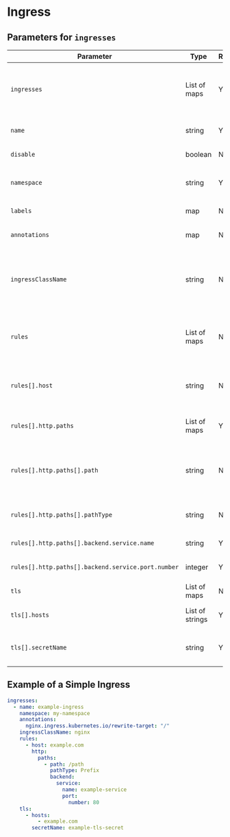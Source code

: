 # Ingress

## Parameters for `ingresses`

| Parameter                                          | Type            | Required | Description                                                                                       |
| -------------------------------------------------- | --------------- | -------- | ------------------------------------------------------------------------------------------------- |
| `ingresses`                                        | List of maps    | Yes      | A list containing Ingress configurations. Each item in the list defines an Ingress.               |
| `name`                                             | string          | Yes      | The name of the Ingress. This field is mandatory.                                                 |
| `disable`                                          | boolean         | No       | If true, disables the Ingress.                                                                    |
| `namespace`                                        | string          | Yes      | The namespace in which the Ingress should be created.                                             |
| `labels`                                           | map             | No       | Custom labels for the Ingress.                                                                    |
| `annotations`                                      | map             | No       | Annotations for the Ingress metadata.                                                             |
| `ingressClassName`                                 | string          | No       | The ingress class name. If not provided, it defaults to `ingressClassName` in `ingress_defaults`. |
| `rules`                                            | List of maps    | No       | A list of rules for the Ingress. Each rule can include host and HTTP path configurations.         |
| `rules[].host`                                     | string          | No       | The host for the rule. Defaults to `host` in `ingress_defaults` if not provided.                  |
| `rules[].http.paths`                               | List of maps    | Yes      | A list of HTTP paths and backend services.                                                        |
| `rules[].http.paths[].path`                        | string          | No       | The path for the HTTP route. Defaults to `path` in `ingress_defaults` if not provided.            |
| `rules[].http.paths[].pathType`                    | string          | No       | The path type (e.g., `Prefix`, `Exact`). Defaults to `Prefix`.                                    |
| `rules[].http.paths[].backend.service.name`        | string          | Yes      | The name of the backend service.                                                                  |
| `rules[].http.paths[].backend.service.port.number` | integer         | Yes      | The port number for the backend service.                                                          |
| `tls`                                              | List of maps    | No       | A list of TLS configurations.                                                                     |
| `tls[].hosts`                                      | List of strings | Yes      | The hosts for the TLS configuration.                                                              |
| `tls[].secretName`                                 | string          | Yes      | The name of the secret containing the TLS certificate.                                            |

## Example of a Simple Ingress

```yaml
ingresses:
  - name: example-ingress
    namespace: my-namespace
    annotations:
      nginx.ingress.kubernetes.io/rewrite-target: "/"
    ingressClassName: nginx
    rules:
      - host: example.com
        http:
          paths:
            - path: /path
              pathType: Prefix
              backend:
                service:
                  name: example-service
                  port:
                    number: 80
    tls:
      - hosts:
          - example.com
        secretName: example-tls-secret
```
